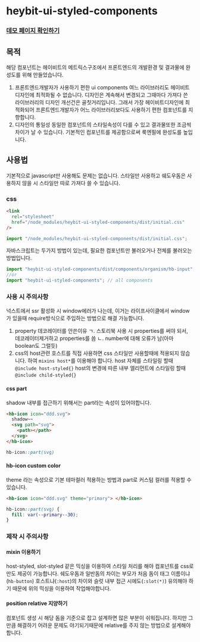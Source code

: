 # heybit-ui-styled-components

### [데모 페이지 확인하기](https://uprise-fin.github.io/heybit-ui-styled-components/)

## 목적

해당 컴포넌트는 헤이비트의 메트릭스구조에서 프론트엔드의 개발환경 및 결과물에 완성도를 위해 만들었습니다.

1. 프론트엔드개발자가 사용하기 편한 ui components
   여느 라이브러리도 헤이비트 디자인에 최적화될 수 없습니다. 디자인은 계속해서 변경되고 그때마다 가져다 쓴 라이브러리의 디자인 개선건은 골칫거리입니다. 그래서 가장 헤이비트디자인에 최적화되어 프론트엔드개발자가 어느 라이브러리보다도 사용하기 편한 컴포넌트를 지향합니다.
2. 디자인의 통일성
   동일한 컴포넌트의 스타일속성이 다를 수 있고 결과물또한 조금씩 차이가 날 수 있습니다. 기본적인 컴포넌트를 제공함으로써 룩엔필에 완성도를 높입니다.

## 사용법

기본적으로 javascript만 사용해도 문제는 없습니다. 스타일만 사용하고 쉐도우돔은 사용하지 않을 시 스타일만 따로 가져다 쓸 수 있습니다.

### css

```html
<link
  rel="stylesheet"
  href="/node_modules/heybit-ui-styled-components/dist/initial.css"
/>
```

```javascript
import "/node_modules/heybit-ui-styled-components/dist/initial.css";
```

자바스크립트는 두가지 방법이 있는데,
필요한 컴포넌트만 불러오거나 전체를 불러오는 방법입니다.

```javascript
import "heybit-ui-styled-components/dist/components/organism/hb-input"; // part
//or
import "heybit-ui-styled-components"; // all components
```

### 사용 시 주의사항

넉스트에서 ssr 활성화 시 window에러가 나는데, 이거는 라이프사이클에서 window가 있을때 require방식으로 주입하는 방법으로 해결 가능합니다.

1. property 데코레이터를 안쓴이유
   ㄱ. 스토리북 사용 시 properties를 써야 되서, 데코레이터제거하고 properties를 씀
   ㄴ. number에 대해 오류가 남(아마 boolean도 그럴듯)
1. css의 host관련
   호스트를 직접 사용하면 css 스타일만 사용할때에 적용되지 않습니다. 하여 `mixins host*`를 이용해야 합니다.
   host 자체를 스타일링 할때 `@include host-styled{}`
   host의 변경에 따른 내부 엘리먼트에 스타일링 할때 `@include child-styled{}`

#### css part

shadow 내부를 접근하기 위해서는 part라는 속성이 있어야합니다.

```html
<hb-icon icon="ddd.svg">
  shadow~~
  <svg path="svg">
    <path></path>
  </svg>
</hb-icon>
```

```css
hb-icon::part(svg)
```

#### hb-icon custom color

theme 라는 속성으로 기본 테마컬러 적용하는 방법과 part로 커스텀 컬러를 적용할 수 있습니다.

```html
<hb-icon icon="ddd.svg" theme="primary"> </hb-icon>
```

```css
hb-icon::part(svg) {
  fill: var(--primary--30);
}
```

### 제작 시 주의사항

#### mixin 이용하기

host-styled, slot-styled 같은 믹싱을 이용하여 스타일 처리를 해야
컴포넌트를 css로만도 제공이 가능합니다.
쉐도우돔과 일반돔의 차이는
부모가 처음 돔이 태그 이름이냐(`hb-button`) 호스트냐(`:host`)의 차이와
슬럿 내부 접근 시에도(`:slot(*)`) 유의해야 하기 때문에 위의 믹싱을 이용하여 작업해야합니다.

#### position relative 지양하기

컴포넌트 생성 시 해당 돔을 기준으로 잡고 설계하면 많은 부분이 쉬워집니다.
하지만 그만큼 해결하기 어려운 문제도 야기되기때문에
relative를 주지 않는 방법으로 설계해야합니다.
